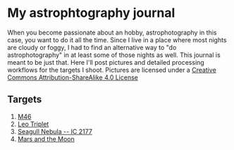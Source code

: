 # My astrophtography journal

When you become passionate about an hobby, astrophotography in this case, you
want to do it all the time. Since I live in a place where most nights are cloudy
or foggy, I had to find an alternative way to "do astrophotography" in at least
some of those nights as well. This journal is meant to be just that. Here I'll
post pictures and detailed processing workflows for the targets I shoot.
Pictures are licensed under a [Creative Commons Attribution-ShareAlike 4.0
License](https://creativecommons.org/licenses/by-sa/4.0/) <i class="fa-brands
fa-creative-commons"></i> <i class="fa-brands fa-creative-commons-by"></i> <i
    class="fa-brands fa-creative-commons-sa"></i>

## Targets

1. [M46](2024-M46/index)
2. [Leo Triplet](2024-leo-triplet/index)
3. [Seagull Nebula -- IC 2177](2025-seagull-nebula/index)
4. [Mars and the Moon](2025-moon-mars/index)
